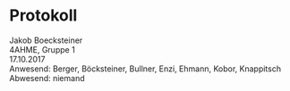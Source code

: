 # Protokoll
  Jakob Boecksteiner  
  4AHME, Gruppe 1  
  17.10.2017  
  Anwesend: Berger, Böcksteiner, Bullner, Enzi, Ehmann, Kobor, Knappitsch  
  Abwesend: niemand  
